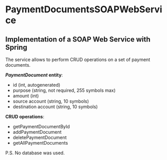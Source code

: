 # PaymentDocumentsSOAPWebService
## Implementation of a SOAP Web Service with Spring
The service allows to perform CRUD operations on a set of payment documents.

***PaymentDocument* entity**:
- id (int, autogenerated)
- purpose (string, not required, 255 symbols max)
- amount (int)
- source account (string, 10 symbols)
- destination account (string, 10 symbols)

**CRUD operations**:
- getPaymentDocumentById
- addPaymentDocument
- deletePaymentDocument
- getAllPaymentDocuments


P.S. No database was used.
